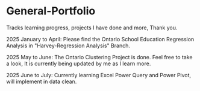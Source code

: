 # General-Portfolio
Tracks learning progress, projects I have done and more, Thank you.

2025 January to April:
Please find the Ontario School Education Regression Analysis in "Harvey-Regression Analysis" Branch.

2025 May to June:
The Ontario Clustering Project is done. Feel free to take a look, It is currently being updated by me as I learn more.

2025 June to July:
Currently learning Excel Power Query and Power Pivot, will implement in data clean.

